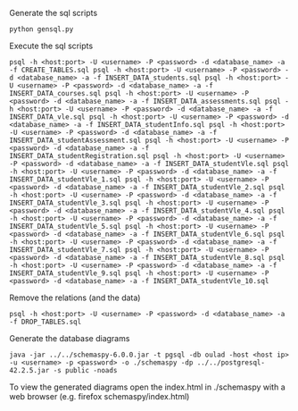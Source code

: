 Generate the sql scripts

`
python gensql.py
`

Execute the sql scripts

`
psql -h <host:port> -U <username> -P <password> -d <database_name> -a -f CREATE_TABLES.sql
psql -h <host:port> -U <username> -P <password> -d <database_name> -a -f INSERT_DATA_students.sql
psql -h <host:port> -U <username> -P <password> -d <database_name> -a -f INSERT_DATA_courses.sql
psql -h <host:port> -U <username> -P <password> -d <database_name> -a -f INSERT_DATA_assessments.sql
psql -h <host:port> -U <username> -P <password> -d <database_name> -a -f INSERT_DATA_vle.sql
psql -h <host:port> -U <username> -P <password> -d <database_name> -a -f INSERT_DATA_studentInfo.sql
psql -h <host:port> -U <username> -P <password> -d <database_name> -a -f INSERT_DATA_studentAssessment.sql
psql -h <host:port> -U <username> -P <password> -d <database_name> -a -f INSERT_DATA_studentRegistration.sql
psql -h <host:port> -U <username> -P <password> -d <database_name> -a -f INSERT_DATA_studentVle.sql
psql -h <host:port> -U <username> -P <password> -d <database_name> -a -f INSERT_DATA_studentVle_1.sql
psql -h <host:port> -U <username> -P <password> -d <database_name> -a -f INSERT_DATA_studentVle_2.sql
psql -h <host:port> -U <username> -P <password> -d <database_name> -a -f INSERT_DATA_studentVle_3.sql
psql -h <host:port> -U <username> -P <password> -d <database_name> -a -f INSERT_DATA_studentVle_4.sql
psql -h <host:port> -U <username> -P <password> -d <database_name> -a -f INSERT_DATA_studentVle_5.sql
psql -h <host:port> -U <username> -P <password> -d <database_name> -a -f INSERT_DATA_studentVle_6.sql
psql -h <host:port> -U <username> -P <password> -d <database_name> -a -f INSERT_DATA_studentVle_7.sql
psql -h <host:port> -U <username> -P <password> -d <database_name> -a -f INSERT_DATA_studentVle_8.sql
psql -h <host:port> -U <username> -P <password> -d <database_name> -a -f INSERT_DATA_studentVle_9.sql
psql -h <host:port> -U <username> -P <password> -d <database_name> -a -f INSERT_DATA_studentVle_10.sql
`

Remove the relations (and the data)

`
psql -h <host:port> -U <username> -P <password> -d <database_name> -a -f DROP_TABLES.sql
`

Generate the database diagrams

`
java -jar ../../schemaspy-6.0.0.jar -t pgsql -db oulad -host <host ip> -u <username> -p <password> -o ./schemaspy -dp ../../postgresql-42.2.5.jar -s public -noads
`

To view the generated diagrams open the index.html in ./schemaspy with a web browser (e.g. firefox schemaspy/index.html)

